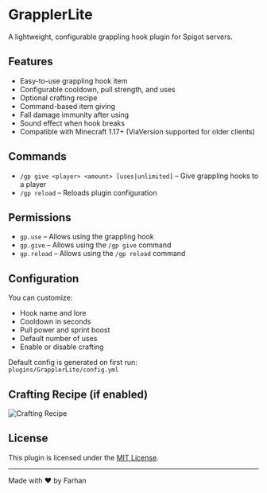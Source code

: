 # GrapplerLite

A lightweight, configurable grappling hook plugin for Spigot servers.

## Features

- Easy-to-use grappling hook item
- Configurable cooldown, pull strength, and uses
- Optional crafting recipe
- Command-based item giving
- Fall damage immunity after using
- Sound effect when hook breaks
- Compatible with Minecraft 1.17+ (ViaVersion supported for older clients)

## Commands

- `/gp give <player> <amount> [uses|unlimited]` – Give grappling hooks to a player
- `/gp reload` – Reloads plugin configuration

## Permissions

- `gp.use` – Allows using the grappling hook
- `gp.give` – Allows using the `/gp give` command
- `gp.reload` – Allows using the `/gp reload` command

## Configuration

You can customize:
- Hook name and lore
- Cooldown in seconds
- Pull power and sprint boost
- Default number of uses
- Enable or disable crafting

Default config is generated on first run:  
`plugins/GrapplerLite/config.yml`

## Crafting Recipe (if enabled)

![Crafting Recipe](assets/crafting.pn)

## License

This plugin is licensed under the [MIT License](./LICENSE).


---

Made with ❤️ by Farhan

